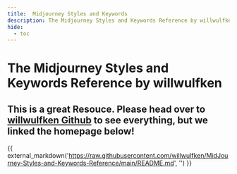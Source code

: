 ```yaml
---
title:  Midjourney Styles and Keywords
description: The Midjourney Styles and Keywords Reference by willwulfken
hide:
  - toc
---
```

# The Midjourney Styles and Keywords Reference by willwulfken

## This is a great Resouce. Please head over to [willwulfken Github](https://github.com/willwulfken/MidJourney-Styles-and-Keywords-Reference) to see everything, but we linked the homepage below!


{{ external_markdown('https://raw.githubusercontent.com/willwulfken/MidJourney-Styles-and-Keywords-Reference/main/README.md', '') }}